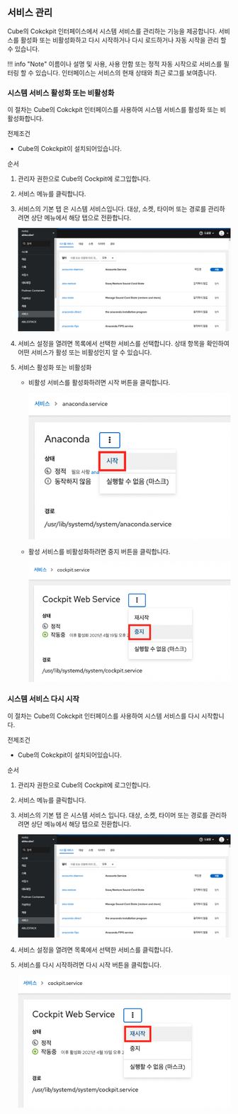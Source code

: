 ## 서비스 관리
Cube의 Cokckpit 인터페이스에서 시스템 서비스를 관리하는 기능을 제공합니다. 서비스를 활성화 또는 비활성화하고 다시 시작하거나 다시 로드하거나 자동 시작을 관리 할 수 ​​있습니다.

!!! info "Note"
        이름이나 설명 및 사용, 사용 안함 또는 정적 자동 시작으로 서비스를 필터링 할 수 있습니다. 인터페이스는 서비스의 현재 상태와 최근 로그를 보여줍니다.

### 시스템 서비스 활성화 또는 비활성화

이 절차는 Cube의 Cokckpit 인터페이스를 사용하여 시스템 서비스를 활성화 또는 비활성화합니다.

전제조건

- Cube의 Cokckpit이 설치되어있습니다.

순서

1. 관리자 권한으로 Cube의 Cockpit에 로그입합니다.
2. 서비스 메뉴를 클릭합니다.
3. 서비스의 기본 탭 은 시스템 서비스입니다. 대상, 소켓, 타이머 또는 경로를 관리하려면 상단 메뉴에서 해당 탭으로 전환합니다.

    ![cube-service-list](../../assets/images/cube-service-list.png)

4. 서비스 설정을 열려면 목록에서 선택한 서비스를 선택합니다. 상태 항목을 확인하여 어떤 서비스가 활성 또는 비활성인지 알 수 있습니다.
5. 서비스 활성화 또는 비활성화 
    - 비활성 서비스를 활성화하려면 시작 버튼을 클릭합니다.

        ![cube-service-start](../../assets/images/cube-service-start.png)

    - 활성 서비스를 비활성화하려면 중지 버튼을 클릭합니다.

        ![cube-service-stop](../../assets/images/cube-service-stop.png)

### 시스템 서비스 다시 시작

이 절차는 Cube의 Cokckpit 인터페이스를 사용하여 시스템 서비스를 다시 시작합니다.

전제조건

- Cube의 Cokckpit이 설치되어있습니다.

순서

1. 관리자 권한으로 Cube의 Cockpit에 로그인합니다.
2. 서비스 메뉴를 클릭합니다.
3. 서비스의 기본 탭 은 시스템 서비스 입니다. 대상, 소켓, 타이머 또는 경로를 관리하려면 상단 메뉴에서 해당 탭으로 전환합니다.

    ![cube-service-list](../../assets/images/cube-service-list.png)

4. 서비스 설정을 열려면 목록에서 선택한 서비스를 클릭합니다. 
5. 서비스를 다시 시작하려면 다시 시작 버튼을 클릭합니다.

    ![cube-service-restart](../../assets/images/cube-service-restart.png)